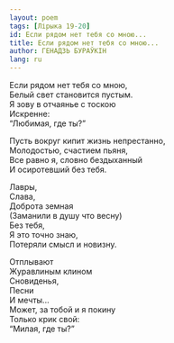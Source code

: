 ```yaml
---
layout: poem
tags: [Лірыка 19-20]
id: Если рядом нет тебя со мною...
title: Если рядом нет тебя со мною...
author: ГЕНАДЗЬ БУРАЎКІН
lang: ru
---
```



Если рядом нет тебя со мною,  
Белый свет становится пустым.  
Я зову в отчаянье с тоскою  
Искренне:  
“Любимая, где ты?”  

Пусть вокруг кипит жизнь непрестанно,  
Молодостью, счастием пьяня,  
Все равно я, словно бездыханный  
И осиротевший без тебя.  

Лавры,  
Слава,  
Доброта земная  
(Заманили в душу что весну)  
Без тебя,  
Я это точно знаю,  
Потеряли смысл и новизну.  

Отплывают  
Журавлиным клином  
Сновиденья,  
Песни  
И мечты...  
Может, за тобой и я покину  
Только крик свой:  
“Милая, где ты?”  
